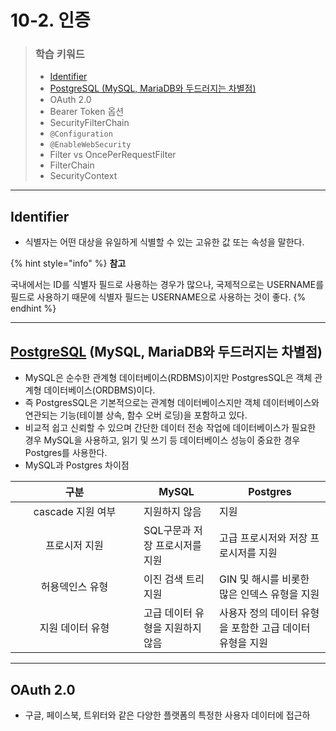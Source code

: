 # 10-2. 인증

> ### 학습 키워드
>
> * [Identifier](10-2..md#identifier)
> * [PostgreSQL (MySQL, MariaDB와 두드러지는 차별점)](10-2..md#postgresql-mysql-mariadb)
> * OAuth 2.0
> * Bearer Token 옵션
> * SecurityFilterChain
> * `@Configuration`
> * `@EnableWebSecurity`
> * Filter vs OncePerRequestFilter
> * FilterChain
> * SecurityContext

***

## Identifier

* 식별자는 어떤 대상을 유일하게 식별할 수 있는 고유한 값 또는 속성을 말한다.

{% hint style="info" %}
**참고**

&#x20;국내에서는 ID를 식별자 필드로 사용하는 경우가 많으나, 국제적으로는 USERNAME를 필드로 사용하기 때문에 식별자 필드는 USERNAME으로 사용하는 것이 좋다.
{% endhint %}

***

## [**PostgreSQL**](https://www.postgresql.org/) **(MySQL, MariaDB와 두드러지는 차별점)**

* MySQL은 순수한 관계형 데이터베이스(RDBMS)이지만 PostgresSQL은 객체 관계형 데이터베이스(ORDBMS)이다.
* 즉 PostgresSQL은 기본적으로는 관계형 데이터베이스지만 객체 데이터베이스와 연관되는 기능(테이블 상속, 함수 오버 로딩)을 포함하고 있다.
* 비교적 쉽고 신뢰할 수 있으며 간단한 데이터 전송 작업에 데이터베이스가 필요한 경우 MySQL을 사용하고, 읽기 및 쓰기 등 데이터베이스 성능이 중요한 경우 Postgres를 사용한다.
* MySQL과 Postgres 차이점

<table><thead><tr><th width="189" align="center">구분</th><th>MySQL</th><th>Postgres</th></tr></thead><tbody><tr><td align="center">cascade 지원 여부</td><td>지원하지 않음</td><td>지원</td></tr><tr><td align="center">프로시저 지원</td><td>SQL구문과 저장 프로시저를 지원</td><td>고급 프로시저와 저장 프로시저를 지원</td></tr><tr><td align="center">허용덱인스 유형</td><td>이진 검색 트리 지원</td><td> GIN 및 해시를 비롯한 많은 인덱스 유형을 지원</td></tr><tr><td align="center">지원 데이터 유형</td><td>고급 데이터 유형을 지원하지 않음</td><td>사용자 정의 데이터 유형을 포함한 고급 데이터 유형을 지원</td></tr></tbody></table>

***

## OAuth 2.0

* 구글, 페이스북, 트위터와 같은 다양한 플랫폼의 특정한 사용자 데이터에 접근하
